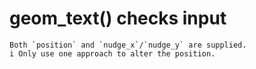 # geom_text() checks input

    Both `position` and `nudge_x`/`nudge_y` are supplied.
    i Only use one approach to alter the position.

